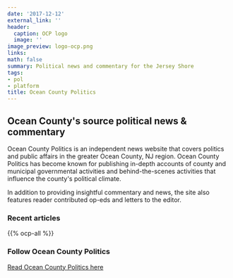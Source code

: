```yaml
---
date: '2017-12-12'
external_link: ''
header:
  caption: OCP logo
  image: ''
image_preview: logo-ocp.png
links:
math: false
summary: Political news and commentary for the Jersey Shore
tags:
- pol
- platform
title: Ocean County Politics
---
```

## Ocean County's source political news & commentary

Ocean County Politics is an independent news website that covers politics and public affairs in the greater Ocean County, NJ region. Ocean County Politics has become known for publishing in-depth accounts of county and municipal governmental activities and behind-the-scenes activities that influence the county's political climate.

In addition to providing insightful commentary and news, the site also features reader contributed op-eds and letters to the editor.

### Recent articles

{{% ocp-all %}}

### Follow Ocean County Politics

[Read Ocean County Politics here](https://politicsoc.com/)
